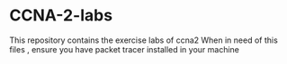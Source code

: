 # CCNA-2-labs
This repository contains the exercise labs of ccna2
When in need of this files , ensure you have packet tracer installed in your machine
